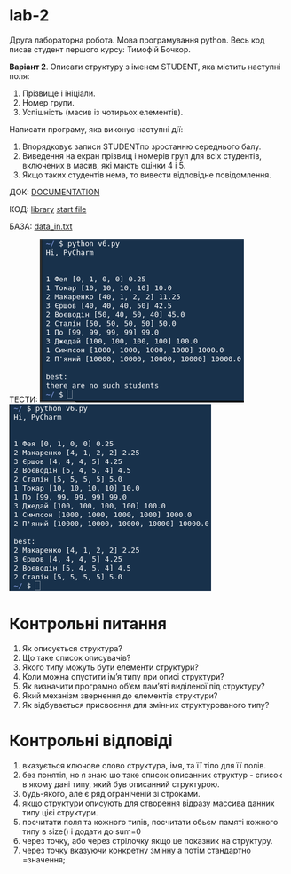 # lab-2
Друга лабораторна робота. Мова програмування python. Весь код писав студент першого курсу: Тимофій Бочкор.

<b>Варіант 2</b>. Описати структуру з іменем STUDENT, яка містить наступні поля:
 1. Прізвище і ініціали.
 2. Номер групи.
 3. Успішність (масив із чотирьох елементів).

Написати програму, яка виконує наступні дії:
 1. Впорядковує записи STUDENTпо зростанню середнього балу.
 2. Виведення на екран прізвищ і номерів груп для всіх студентів, включених в масив, які мають оцінки 4 і 5.
 3. Якщо таких студентів нема, то вивести відповідне повідомлення.

ДОК:
[DOCUMENTATION](DOC)

КОД:
[library](library.py)
[start file](main.py)

БАЗА:
[data_in.txt](data_in.txt)

ТЕСТИ:
![test jpg](test_1.png)
![test jpg 2](test_2.png)


# Контрольні питання
1. Як описується структура?
2. Що таке список описувачів?
3. Якого типу можуть бути елементи структури?
4. Коли можна опустити ім’я типу при описі структури?
5. Як визначити програмно об’єм пам’яті виділеної під структуру?
6. Який механізм звернення до елементів структури?
7. Як відбувається присвоєння для змінних структурованого типу?


# Контрольні відповіді
1. вказується ключове слово структура, імя, та її тіло для її полів.
2. без понятія, но я знаю шо таке список описанних структур - список в якому дані типу, який був описанний структурою.
3. будь-якого, але є ряд ограніченій зі строками.
4. якщо структури описують для створення відразу массива данних типу цієі структури.
5. посчитати поля та кожного типів, посчитати обьєм памяті кожного типу в size() і додати до sum=0
6. через точку, або через стрілочку якщо це показник на структуру.
7. через точку вказуючи конкретну змінну а потім стандартно   =значення;
